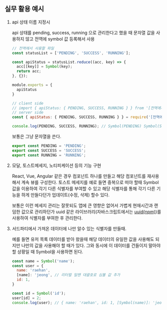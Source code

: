 ## 실무 활용 예시

1. api 상태 이름 지정시
    
    api 상태를 pending, success, running 으로 관리한다고 했을 때 문자열 값을 사용하지 않고 전역에 symbol 값 등록해서 사용
    
    ```jsx
    // 전역에서 사용할 파일
    const statusList = ['PENDING', 'SUCCESS', 'RUNNING'];
    
    const apiStatus = statusList.reduce((acc, key) => {
      acc[[key]] = Symbol(key);
      return acc;
    }, {});
    
    module.exports = {
      apiStatus
    }
    ```
    
    ```jsx
    // client side
    // import { apiStatus: { PENDING, SUCCESS, RUNNING } } from '[전역에서 사용하고 있는 파일 명]';
    // server side
    const { apiStatus: { PENDING, SUCCESS, RUNNING } } = require('[전역에서 사용하고 있는 파일 명]');
    
    console.log(PENDING, SUCCESS, RUNNING); // Symbol(PENDING) Symbol(SUCCESS) Symbol(RUNNING)
    ```
    
    보통은 그냥 문자열을 쓴다.

    ```jsx
    export const PENDING = 'PENDING';
    export const SUCCESS = 'SUCCESS';
    export const RUNNING = 'RUNNING';
    ```

2. 모달, 토스트메세지, 노티피케이션 등의 기능 구현
    
    React, Vue, Angular 같은 경우 컴포넌트 하나를 만들고 해당 컴포넌트를 재사용 해서 계속 뷰를 구성한다. 토스트 메세지를 예로 들면 중복으로 떠야 할때 Symbol 값을 이용하여 각기 다른 식별자를 부여할 수 있고 해당 식별자를 통해 각기 다른 기능을 하게 만들다던가 업데이트(수정, 삭제) 할수 있다.
    
    보통은 이런 메세지 관리는 잘못되도 앱에 큰 영향은 없어서 가볍게 현재시간과 랜덤한 값으로 관리하던가 uuid 같은 라이브러리(자바스크립트에서는 [uuid(npm)](https://www.npmjs.com/package/uuid))를 사용하여 식별자를 부여한 후 관리한다.
    

3. 서드파티에서 가져온 데이터에 나만 알수 있는 식별자를 만들때.
    
    예를 들면 유저 목록 데이터를 받아 왔을때 해당 데이터의 유일한 값을 사용해도 되지만 나만의 값을 사용해야 할 때가 있다. 그와 동시에 이 데이터를 건들이지 말아야할 상황일 때 Symbol을 사용하면 된다.
    
    ```jsx
    const name = Symbol('name');
    const user = {
      name: 'raehan',
      [name]: 'jeong', // 리터럴 일땐 대괄호로 심볼 값 추가
      id: 1,
    }
    
    const id = Symbol('id');
    user[id] = 2;
    console.log(user); // { name: 'raehan', id: 1, [Symbol(name)]: 'jeong', [Symbol(id)]: 2 }
    ```




